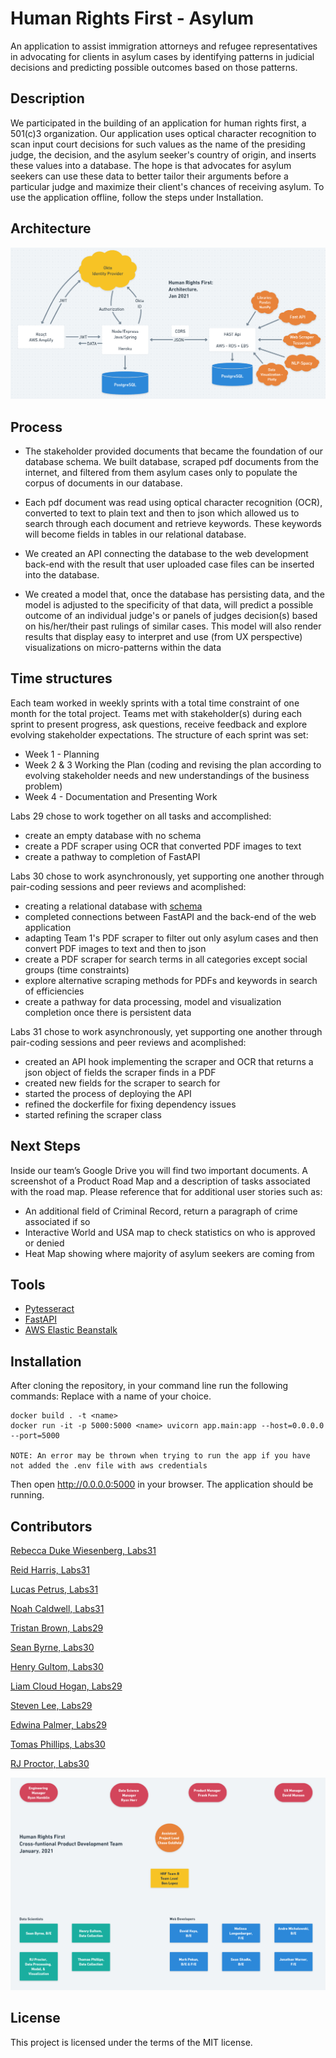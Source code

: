 # Human Rights First - Asylum
An application to assist immigration attorneys and refugee representatives in advocating for clients in asylum cases by identifying patterns in judicial decisions and predicting possible outcomes based on those patterns.

## Description
We participated in the building of an application for human rights first, a 501(c)3 organization. Our application uses optical character recognition to scan input court decisions for such values as the name of the presiding judge, the decision, and the asylum seeker's country of origin, and inserts these values into a database. The hope is that advocates for asylum seekers can use these data to better tailor their arguments before a particular judge and maximize their client's chances of receiving asylum. To use the application offline, follow the steps under Installation.

## Architecture
![image](assets/HRF_architecture_diagram_DavidH_rjproctor.png)

## Process
*  The stakeholder provided documents that became the foundation of our database schema.  We built database, scraped pdf documents from the internet, and filtered from them asylum cases only to populate the corpus of documents in our database.

*  Each pdf document was read using optical character recognition (OCR), converted to text to plain text and then to json which allowed us to search through each document and retrieve keywords.  These keywords will become fields in tables in our relational database.

*  We created an API connecting the database to the web development back-end with the result that user uploaded case files can be inserted into the database.

*  We created a model that, once the database has persisting data, and the model is adjusted to the specificity of that data, will predict a possible outcome of an individual judge's or panels of judges decision(s) based on his/her/their past rulings of similar cases.  This model will also render results that display easy to interpret and use (from UX perspective) visualizations on micro-patterns within the data

## Time structures
Each team worked in weekly sprints with a total time constraint of one month for the total project.  Teams met with stakeholder(s) during each sprint to present progress, ask questions, receive feedback and explore evolving stakeholder expectations.  The structure of each sprint was set:
  * Week 1 - Planning
  * Week 2 & 3 Working the Plan (coding and revising the plan according to evolving stakeholder needs and new understandings of the business problem)
  * Week 4 - Documentation and Presenting Work

Labs 29 chose to work together on all tasks and accomplished:
  * create an empty database with no schema
  * create a PDF scraper using OCR that converted PDF images to text
  * create a pathway to completion of FastAPI

Labs 30 chose to work asynchronously, yet supporting one another through pair-coding sessions and peer reviews and acomplished:
  * creating a relational database with [schema](assets/HRF_DS_DB_schema_diagram_SeanB.png)
  * completed connections between FastAPI and the back-end of the web application
  * adapting Team 1's PDF scraper to filter out only asylum cases and then convert PDF images to text and then to json
  * create a PDF scraper for search terms in all categories except social groups (time constraints)
  * explore alternative scraping methods for PDFs and keywords in search of efficiencies
  * create a pathway for data processing, model and visualization completion once there is persistent data

Labs 31 chose to work asynchronously, yet supporting one another through pair-coding sessions and peer reviews and acomplished:
  * created an API hook implementing the scraper and OCR that returns a json object of fields the scraper finds in a PDF
  * created new fields for the scraper to search for
  * started the process of deploying the API
  * refined the dockerfile for fixing dependency issues
  * started refining the scraper class

## Next Steps
Inside our team’s Google Drive you will find two important documents. A screenshot of a Product Road Map and a description of tasks associated with the road map. Please reference that for additional user stories such as:
  * An additional field of Criminal Record, return a paragraph of crime associated if so
  * Interactive World and USA map to check statistics on who is approved or denied
  * Heat Map showing where majority of asylum seekers are coming from

## Tools

 * [Pytesseract](https://github.com/madmaze/pytesseract)
 * [FastAPI](https://github.com/tiangolo/fastapi)
 * [AWS Elastic Beanstalk](https://aws.amazon.com/elasticbeanstalk/)

## Installation

 After cloning the repository, in your command line run the following commands:
 Replace <name> with a name of your choice.
 ```
docker build . -t <name>
docker run -it -p 5000:5000 <name> uvicorn app.main:app --host=0.0.0.0 --port=5000

NOTE: An error may be thrown when trying to run the app if you have not added the .env file with aws credentials
 ```
 Then open http://0.0.0.0:5000 in your browser. The application should be running. 

 ## Contributors

 [Rebecca Duke Wiesenberg, Labs31](https://github.com/rdukewiesenb)

 [Reid Harris, Labs31](https://github.com/codealamode)

 [Lucas Petrus, Labs31](https://github.com/lucaspetrus)

 [Noah Caldwell, Labs31](https://github.com/noahnisbet)

 [Tristan Brown, Labs29](https://github.com/Tristan-Brown1096)

 [Sean Byrne, Labs30](https://github.com/ssbyrne89)

 [Henry Gultom, Labs30](https://github.com/henryspg)
 
 [Liam Cloud Hogan, Labs29](https://github.com/liam-cloud-hogan)
 
 [Steven Lee, Labs29](https://github.com/StevenBryceLee)

 [Edwina Palmer, Labs29](https://github.com/edwinapalmer)

 [Tomas Phillips, Labs30](https://github.com/tomashphill)

 [RJ Proctor, Labs30](https://github.com/jproctor-rebecca)

![Team2 Cross-functional Whole Team Structure](assets/HRF_cross_functional_product_dev_team_rjproctor.png)

 ## License

 This project is licensed under the terms of the MIT license.
